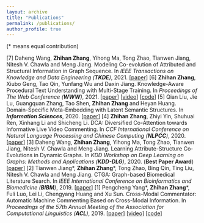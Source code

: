 ```yaml
---
layout: archive
title: "Publications"
permalink: /publications/
author_profile: true
---
```


(* means equal contribution)

[7] Daheng Wang, **Zhihan Zhang**, Yihong Ma, Tong Zhao, Tianwen Jiang, Nitesh V. Chawla and Meng Jiang. Modeling Co-evolution of Attributed and Structural Information in Graph Sequence. In *IEEE Transactions on Knowledge and Data Engineering (**TKDE**)*, 2021. \[[paper](http://www.meng-jiang.com/pubs/coevognn-tkde21/coevognn-tkde21-paper.pdf)]
[6] **Zhihan Zhang**, Xiubo Geng, Tao Qin, Yunfang Wu and Daxin Jiang. Knowledge-Aware Procedural Text Understanding with Multi-Stage Training. In *Proceedings of The Web Conference (**WWW**)*, 2021. \[[paper](https://arxiv.org/abs/2009.13199)] \[[video](https://theweb.miteam.eu/asset/62DWWCvL8FjQv3STc)] \[[code](https://github.com/ytyz1307zzh/KOALA)]
[5] Qian Liu, Jie Lu, Guangquan Zhang, Tao Shen, **Zhihan Zhang** and Heyan Huang. Domain-Specific Meta-Embedding with Latent Semantic Structures. In ***Information Sciences***, 2020. \[[paper](https://www.sciencedirect.com/science/article/abs/pii/S002002552031029X)]
[4] **Zhihan Zhang**, Zhiyi Yin, Shuhuai Ren, Xinhang Li and Shicheng Li. DCA: Diversified Co-Attention towards Informative Live Video Commenting. In *CCF International Conference on Natural Language Processing and Chinese Computing (**NLPCC**)*, 2020. \[[paper](https://arxiv.org/abs/1911.02739)]
[3] Daheng Wang, **Zhihan Zhang**, Yihong Ma, Tong Zhao, Tianwen Jiang, Nitesh V. Chawla and Meng Jiang.  Learning Attribute-Structure Co-Evolutions in Dynamic Graphs. In *KDD Workshop on Deep Learning on Graphs: Methods and Applications (**KDD-DLG**)*, 2020. 
(**Best Paper Award**) \[[paper](http://www.meng-jiang.com/pubs/coevognns-dlg20/coevognns-dlg20-paper.pdf)]
[2] Tianwen Jiang*, **Zhihan Zhang***, Tong Zhao, Bing Qin, Ting Liu, Nitesh V. Chawla and Meng Jiang. CTGA: Graph-based Biomedical Literature Search. In *IEEE International Conference on Bioinformatics and Biomedicine (**BIBM**)*, 2019. \[[paper](http://www.meng-jiang.com/pubs/ctga-bibm19/ctga-bibm19-paper.pdf)] 
[1] Pengcheng Yang*, **Zhihan Zhang***, Fuli Luo, Lei Li, Chengyang Huang and Xu Sun. Cross-Modal Commentator: Automatic Machine Commenting Based on Cross-Modal Information. In *Proceedings of the 57th Annual Meeting of the Association for Computational Linguistics (**ACL**)*, 2019. \[[paper](https://www.aclweb.org/anthology/P19-1257/)] \[[video](http://www.livecongress.it/svmd/60B5FD70/62CD7DF0/fullVideo.mp4)] \[[code](https://github.com/ytyz1307zzh/CMAC)]